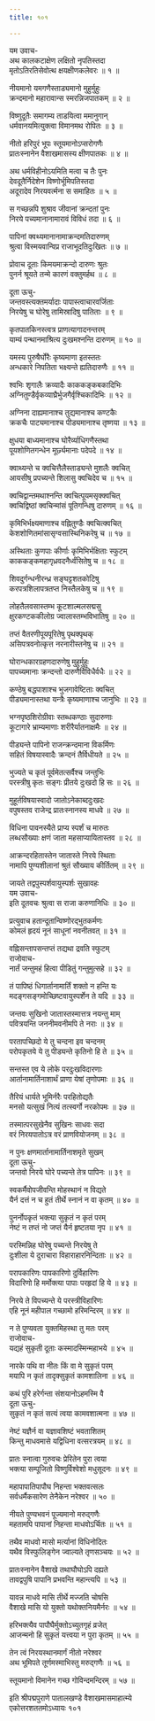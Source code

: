 ```yaml
---
title: १०१

---
```

यम उवाच-  
अथ कालकटाक्षेण लक्षितो नृपतिस्तदा  
मृतोऽतिरतिसेवोत्थ क्षयक्षीणकलेवरः ॥ १ ॥


नीयमानो यमगणैस्ताड्यमानो मुहुर्मुहुः  
क्रन्दमानो महारावान्स स्मरन्निजपातकम् ॥ २ ॥


विष्णुदूतैः समागम्य ताडयित्वा ममानुगान्  
धर्मवानयमित्युक्त्वा विमानमथ रोपितः ॥ ३ ॥


नीतो हरिपुरं भूपः स्तूयमानोऽप्सरोगणैः  
प्रातःस्नानेन वैशाखमासस्य क्षीणपातकः ॥ ४ ॥


अथ धर्मविहीनोऽयमिति मत्वा च तैः पुनः  
देवदूतैर्निदेशेन विष्णोर्भूमिपतिस्तदा  
अदूरादेव निरयवर्त्मना स समाहितः ॥ ५ ॥


स गच्छन्नपि शुश्राव जीवानां क्रन्दतां पुनः  
निरये पच्यमानानामारावं विविधं तदा ॥ ६ ॥


पापिनां क्वथ्यमानानामाक्रन्दमतिदारुणम्  
श्रुत्वा विस्मयवान्विप्र राजाभूदतिदुःखितः ॥ ७ ॥


प्रोवाच दूताः किमयमाक्रन्दो दारुणः श्रुतः  
पुनर्न श्रूयते तन्मे कारणं वक्तुमर्हथ ॥ ८ ॥


दूता ऊचु-  
जन्तवस्त्यक्तमर्यादाः पापास्त्वाचारवर्जिताः  
निरयेषु च घोरेषु तामिस्रादिषु पातिताः ॥ ९ ॥


कृतपातकिनस्त्वत्र प्राणत्यागादनन्तरम्  
याम्यं पन्थानमाश्रित्य दुःखमश्नन्ति दारुणम् ॥ १० ॥


यमस्य पुरुषैर्घोरैः कृष्यमाणा इतस्ततः  
अन्धकारे निपतिता भक्ष्यन्ते ह्यतिदारुणैः ॥ ११ ॥


श्वभिः शृगालैः क्रव्यादैः काककङ्कबकादिभिः  
अग्नितुण्डैर्वृकव्याघ्रैर्भुजगैर्वृश्चिकादिभिः ॥ १२ ॥


अग्निना दाह्यमानाश्च तुद्यमानाश्च कण्टकैः  
क्रकचैः पाट्यमानाश्च पीड्यमानाश्च तृष्णया ॥ १३ ॥


क्षुधया बाध्यमानाश्च घोरैर्व्याधिगणैस्तथा  
पूयशोणितगन्धेन मूर्छ्यमानाः पदेपदे ॥ १४ ॥


क्वाथ्यन्ते च क्वचित्तैलैस्ताड्यन्ते मुशलैः क्वचित्  
आयसीषु प्रपच्यन्ते शिलासु क्वचिदेव च ॥ १५ ॥


क्वचिद्वान्तमथाश्नन्ति क्वचित्पूयमसृक्क्वचित्  
क्वचिद्विष्ठां क्वचिन्मांसं पूतिगन्धिषु दारुणम् ॥ १६ ॥


कृमिभिर्भक्ष्यमाणाश्च वह्नितुण्डैः क्वचित्क्वचित्  
केशशोणितमांसासृग्वसास्थिनिकरेषु च ॥ १७ ॥


अस्थिताः कुणपाः कीर्णाः कृमिभिर्भक्षिताः स्फुटम्  
काककङ्कमहागृध्रवदनैर्ध्वंसितेषु च ॥ १८ ॥


शिवदुर्गन्धनीरन्ध्र सङ्घट्टशतकोटिषु  
करपत्रशिलापत्रतप्त निस्तैलकेषु च ॥ १९ ॥


लोहतैलवसास्तम्भ कूटशाल्मलसद्मसु  
क्षुरकण्टककीलोग्र ज्वालास्तम्भविभातिषु ॥ २० ॥


तप्तं वैतरणीपूयपूरितेषु पृथक्पृथक्  
असिपत्रवनोत्कृत्त नरनारीस्तनेषु च ॥ २१ ॥


घोरान्धकारग्रहणदारुणेषु मुहुर्मुहुः  
पापच्यमानाः क्रन्दन्तो दारुणैर्विविधैर्वधैः ॥ २२ ॥


कण्ठेषु बद्धपाशाश्च भुजगावेष्टिताः क्वचित्  
पीड्यमानास्तथा यन्त्रैः कृष्यमाणाश्च जानुभिः ॥ २३ ॥


भग्नपृष्ठशिरोग्रीवाः स्तब्धकण्ठाः सुदारुणाः  
कूटागारे भ्राम्यमाणाः शरीरैर्यातनाक्षमैः ॥ २४ ॥


पीड्यन्ते पापिनो राजन्क्रन्दमाना विकर्मिणः  
सहितं विषयास्वादैः क्रन्दनं तैर्विधीयते ॥ २५ ॥


भुज्यते च कृतं पूर्वमेतत्सर्वैश्च जन्तुभिः  
परस्त्रीषु कृतः सङ्गः प्रीतये दुःखदो हि सः ॥ २६ ॥


मुहूर्तविषयास्वादो जातोऽनेकाब्ददुःखदः  
वपुषस्तव राजेन्द्र प्रातःस्नानस्य माधवे ॥ २७ ॥


विधिना पावनस्यैते प्राप्य स्पर्शं च मारुतः  
लब्धसौख्याः क्षणं जाता महसाप्यायितास्तव ॥ २८ ॥


आक्रन्दरहितास्तेन जातास्ते निरये स्थिताः  
नामापि पुण्यशीलानां श्रुतं सौख्याय कीर्तितम् ॥ २९ ॥


जायते तद्वपुस्पर्शवायुस्पर्शः सुखावहः  
यम उवाच-  
इति दूतवचः श्रुत्वा स राजा करुणानिधिः ॥ ३० ॥


प्रत्युवाच हतान्दूतान्विष्णोरद्भुतकर्मणः  
कोमलं हृदयं नूनं साधूनां नवनीतवत् ॥ ३१ ॥


वह्निसन्तापसन्तप्तं तद्यथा द्रवति स्फुटम्  
राजोवाच-  
नार्तं जन्तुमहं हित्वा पीडितुं गन्तुमुत्सहे ॥ ३२ ॥


तं पापिष्ठं धिगार्तानामार्तिं शक्तो न हन्ति यः  
मदङ्गसङ्गमोच्छिष्टवायुस्पर्शेन ते यदि ॥ ३३ ॥


जन्तवः सुखिनो जातास्तस्मात्तत्र नयन्तु माम्  
पवित्रयन्ति जननीमवनीमपि ते नराः ॥ ३४ ॥


परतापच्छिदो ये तु चन्दना इव चन्दनम्  
परोपकृतये ये तु पीड्यन्ते कृतिनो हि ते ॥ ३५ ॥


सन्तस्त एव ये लोके परदुःखविदारणाः  
आर्तानामार्तिनाशार्थं प्राणा येषां तृणोपमाः ॥ ३६ ॥


तैरियं धार्यते भूमिर्नरैः परहितोद्यतैः  
मनसो यत्सुखं नित्यं तत्स्वर्गो नरकोपमः ॥ ३७ ॥


तस्मात्परसुखेनैव सुखिनः साधवः सदा  
वरं निरयपातोऽत्र वरं प्राणवियोजनम् ॥ ३८ ॥


न पुनः क्षणमार्तानामार्तिनाशमृते सुखम्  
दूता ऊचु-  
जन्तवो निरये घोरे पच्यन्ते तेत्र पापिनः ॥ ३९ ॥


स्वकर्मैवोपजीवन्ति मोहस्थानं न विद्यते  
यैर्न दत्तं न च हुतं तीर्थे स्नानं न वा कृतम् ॥ ४० ॥


पुनर्नोपकृतं भक्त्या सुकृतं न कृतं परम्  
नेष्टं न तप्तं नो जप्तं यैर्न हृष्टतया नृप ॥ ४१ ॥


परस्मिन्निह घोरेषु पच्यन्ते निरयेषु ते  
दुःशीला ये दुराचारा विहाराहारनिन्दिताः ॥ ४२ ॥


परापकारिणः पापकारिणो दुर्विहारिणः  
विदारिणो हि मर्मोक्त्या पापाः परहृदां हि ये ॥ ४३ ॥


निरये ते विपच्यन्ते ये परस्त्रीविहारिणः  
एहि नूनं महीपाल गच्छामो हरिमन्दिरम् ॥ ४४ ॥


न ते पुण्यवता युक्तमिहस्था तु मतः परम्  
राजोवाच-  
यद्यहं सुकृती दूताः कस्मादस्मिन्महाभये ॥ ४५ ॥


नारके पथि वा नीतः किं वा मे सुकृतं परम्  
मयापि न कृतं तादृक्सुकृतं कामशालिना ॥ ४६ ॥


कथं पुरि हरेर्गन्ता संशयानोऽहमस्मि वै  
दूता ऊचु-  
सुकृतं न कृतं सत्यं त्वया कामवशात्मना ॥ ४७ ॥


नेष्टं यज्ञैर्न वा यज्ञावशिष्टं भवताशितम्  
किन्तु माधवमासे यद्विधिना वत्सरत्रयम् ॥ ४८ ॥


प्रातः स्नात्वा गुरुवचः प्रेरितेन पुरा त्वया  
भक्त्या सम्पूजितो विष्णुर्विश्वेशो मधुसूदनः ॥ ४९ ॥


महापापातिपापौघ निहन्ता भक्तवत्सलः  
सर्वधर्मैकसारेण तेनैकेन नरेश्वर ॥ ५० ॥


नीयते पुण्यभवनं पूज्यमानो मरुद्गणैः  
महतामपि पापानां निहन्ता माधवोऽर्चितः ॥ ५१ ॥


तथैव माधवो मासो मर्त्यानां विधिनोदितः  
यथैव विस्फुलिङ्गेन ज्वाल्यते तृणसञ्चयः ॥ ५२ ॥


प्रातःस्नानेन वैशाखे तथाघौघोऽपि दह्यते  
तावद्वपुषि पापानि प्रभवन्ति महान्त्यपि ॥ ५३ ॥


यावन्न माधवे मासि तीर्थे मज्जति चोषसि  
वैशाखे मासि यो युक्तो यथोक्तनियमैर्नरः ॥ ५४ ॥


हरिभक्त्यैव पापौघैर्मुक्तोऽच्युतगृहं व्रजेत्  
आजन्मनो हि सुकृतं यत्त्वया न पुरा कृतम् ॥ ५५ ॥


तेन त्वं निरयस्थानमार्गं नीतो नरेश्वर  
अथ भूमिपते तूर्णमस्माभिस्तु मरुद्गणैः ॥ ५६ ॥


स्तूयमानो विमानेन गच्छ गोविन्दमन्दिरम् ॥ ५७ ॥


इति श्रीपद्मपुराणे पातालखण्डे वैशाखमासमाहात्म्ये  
एकोत्तरशततमोऽध्यायः १०१